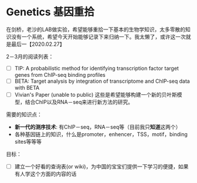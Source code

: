 # Genetics 基因重拾
在剑桥，老沙的LAB做实验，希望能够重拾一下基本的生物学知识，太多零散的知识没有一个系统，希望今天开始能够记录下来归纳一下。我太懒了，或许这一次就是最后一【2020.02.27】

2－3月的阅读列表：
- [ ] TIP: A probabilistic method for identifying transcription factor target genes from ChIP-seq binding profiles
- [ ] BETA: Target analysis by integration of transcriptome and ChIP-seq data with BETA
- [ ] Vivian's Paper (unable to public)
这些是希望能够构建一个新的贝叶斯模型，结合ChIP以及RNA－seq来进行新方法的研究。

需要的知识点：
- **新一代的测序技术**: 有ChIP－seq，RNA－seq等（目前我只**知道**这两个）
- 各种基因链上的知识，什么是promoter，enhencer，TSS，motif，binding sites等等等

目标：
- [ ] 建立一个好看的查询表(or wiki)，为中国的宝宝们提供一下学习的便捷，如果有人学这个方面的内容的话
